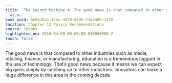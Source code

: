 ```yaml
---
title: 'The Second Machine A: The good news is that compared to other industries such
  as m…'
book_uuid: be5b3b2c-154c-4858-849e-2163a9bc72f0
location: Chapter 13 Policy Recommendations
source: ibooks
highlighted_on: 2016-04-09 00:00:00.000000000 Z
touch: false
---
```


The good news is that compared to other industries such as media, retailing, finance, or manufacturing, education is a tremendous laggard in the use of technology. That’s good news because it means we can expect big gains simply by catching up to other industries. Innovators can make a huge difference in this area in the coming decade.